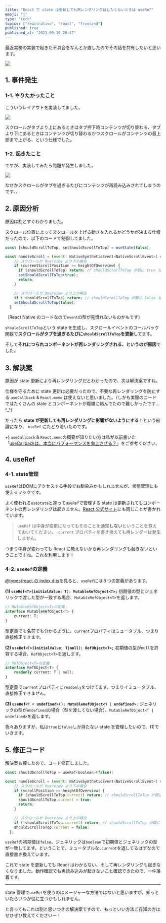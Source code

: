 ```yaml
---
title: "React で state は更新しても再レンダリングはしたくないときは useRef"
emoji: "👏"
type: "tech"
topics: ["reactnative", "react", "frontend"]
published: true
published_at: "2021-09-19 20:47"
---
```


最近実務の実装で起きた不具合をなんとか直したのでその話を共有したいと思います。

![](https://storage.googleapis.com/zenn-user-upload/f5979d305f2bd8894f787705.jpg)


## 1. 事件発生

### 1-1. やりたかったこと

こういうレイアウトを実装してました。

![](https://storage.googleapis.com/zenn-user-upload/83eec084ec64dad63a0f83c3.gif)

スクロールがタブより上にあるときはタブ押下時コンテンツが切り替わる、タブより下にあるときはコンテンツが切り替わるかつスクロールがコンテンツの最上部まで上がる、という仕様でした。


### 1-2. 起きたこと

ですが、実装してみたら問題が発生しました。

![](https://storage.googleapis.com/zenn-user-upload/d668ab2b63a76289505e445b.gif)

なぜかスクロールがタブを過ぎるたびにコンテンツが再読み込みされてしまうのです、、

## 2. 原因分析

原因は割とすぐわかりました。

スクロール位置によってスクロールを上げる動きを入れるかどうかが決まる仕様だったので、以下のコードで制御してました。

```javascript
const [shouldScrollToTop, setShouldScrollToTop] = useState(false);

const handleScroll = (event: NativeSyntheticEvent<NativeScrollEvent>) => {
    // スクロールが Overview より下の場合
    if (currentScrollPosition >= heightOfOverview) {
      if (shouldScrollToTop) return; // shouldScrollToTop が既に true なら return
      setShouldScrollToTop(true);
      return;
    }

    // スクロールが Overview より上の場合
    if (!shouldScrollToTop) return; // shouldScrollToTop が既に false なら return
    setShouldScrollToTop(false);
  }
```
（React Native のコードなので`event`の型が見慣れないものかもです）

`shouldScrollToTop`という state を生成し、スクロールイベントのコールバック関数で**スクロールがタブを過ぎるたびに`shouldScrollToTop`を更新**してます。

そして**それにつられコンポーネントが再レンダリングされる、というのが原因**でした。


## 3. 解決案

原因が state 更新により再レンダリングだとわかったので、次は解決案ですね。

仕様を守るために state 更新は必要だったので、不要な再レンダリングを防止する `useCallback` & `React.memo` は使えないと思いました。（しかも実際のコードではたくさんの state とコンポーネントが複雑に絡んでたので難しかったです…^_^）

だったら **state が更新しても再レンダリングに影響がないようにする**！という結論になり、 `useRef` にたどり着いたのです。

+) `useCallback` & `React.memo`の概要が知りたい方は私が以前書いた「[useCallbackは、本当にパフォーマンスを向上させる？](https://zenn.dev/luvmini511/articles/57c9aa40632ea3)」をご参考ください。

## 4. useRef

### 4-1. state管理

`useRef`はDOMにアクセスする手段でお馴染みかもしれませんが、状態管理にも使えるフックです。

よく使われる`useState`と違って`useRef`で管理する state は更新されてもコンポーネントの再レンダリングは起きません。[React 公式サイト](https://ja.reactjs.org/docs/hooks-reference.html#useref)にも同じことが書かれています。

> `useRef` は中身が変更になってもそのことを通知**しない**ということを覚えておいてください。`.current` プロパティを書き換えても再レンダーは発生しません。

つまり中身が変わっても React に教えないから再レンダリングも起きないということですね。これを利用します！

### 4-2. `useRef`の定義


[@types/react の index.d.ts](https://github.com/DefinitelyTyped/DefinitelyTyped/blob/beceb9d58e7e51562604ad9dfe10746af660218b/types/react/index.d.ts#L1032-L1073)を見ると、`useRef`には３つの定義があります。

**(1) `useRef<T>(initialValue: T): MutableRefObject<T>;`**
初期値の型とジェネリックで渡した型が一致する場合、`MutableRefObject<T>`を返します。
```typescript
// MutableRefObject<T>の定義
interface MutableRefObject<T> {
    current: T;
}
```
[型定義](https://github.com/DefinitelyTyped/DefinitelyTyped/blob/beceb9d58e7e51562604ad9dfe10746af660218b/types/react/index.d.ts#L903)でも名前でも分かるように、`current`プロパティはミュータブル、つまり直接修正できます。

**(2) `useRef<T>(initialValue: T|null): RefObject<T>;`**
初期値の型が`null`を許容する場合、`RefObject<T>`を返します。
```typescript
// RefObject<T>の定義
interface RefObject<T> {
    readonly current: T | null;
}
```
[型定義](https://github.com/DefinitelyTyped/DefinitelyTyped/blob/beceb9d58e7e51562604ad9dfe10746af660218b/types/react/index.d.ts#L88)で`current`プロパティに`readonly`をつけてます。つまりイミュータブル、直接修正できません。

**(3) `useRef<T = undefined>(): MutableRefObject<T | undefined>;`**
ジェネリックの型が`undefined`の場合（型を渡してない場合）、`MutableRefObject<T | undefined>`を返します。

色々ありますが、私は`true`と`false`しか持たない state を管理したいので、(1)でいきます。


## 5. 修正コード

解決案も探したので、コード修正しました。

```javascript
const shouldScrollToTop = useRef<boolean>(false);

const handleScroll = (event: NativeSyntheticEvent<NativeScrollEvent>) => {
    // スクロールが Overview より下の場合
    if (scrollPosition >= heightOfOverview) {
      if (shouldScrollToTop.current) return; // shouldScrollToTop が既に true なら return
      shouldScrollToTop.current = true;
      return;
    }

    // スクロールが Overview より上の場合
    if (!shouldScrollToTop.current) return; // shouldScrollToTop が既に false なら return
    shouldScrollToTop.current = false;
  };
```
`useRef`の初期値は`false`、ジェネリックは`boolean`で初期値とジェネリックの型が一致してます。ということで、ミュータブルな`.current`を返してるはずなので直接書き換えています。

これで state を更新しても React はわからない、そして再レンダリングも起きなくなりました。動作確認でも再読み込みが起きないこと確認できたので、一件落着です。

---

state 管理で`useRef`を使うのはメージャーな方法ではないと思いますが、知っといたらいつか役に立つかもしれません。

と言ってもこれは割と思いつきの解決案ですので、もっといい方法ご存知の方はぜひぜひ教えてくださいー！